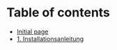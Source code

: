 # Table of contents

* [Initial page](README.md)
* [1. Installationsanleitung](1.-installationsanleitung.md)

